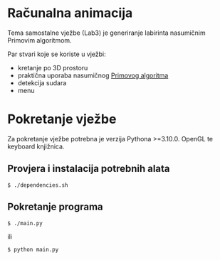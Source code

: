 # Računalna animacija

Tema samostalne vježbe (Lab3) je generiranje labirinta nasumičnim Primovim algoritmom.

Par stvari koje se koriste u vježbi:

 - kretanje po 3D prostoru
 - praktična uporaba nasumičnog [Primovog algoritma](https://en.wikipedia.org/wiki/Maze_generation_algorithm#Randomized_Prim%27s_algorithm)
 - detekcija sudara
 - menu

# Pokretanje vježbe

Za pokretanje vježbe potrebna je verzija Pythona >=3.10.0. OpenGL te keyboard knjižnica.

## Provjera i instalacija potrebnih alata

    $ ./dependencies.sh

## Pokretanje programa

    $ ./main.py
ili

    $ python main.py
